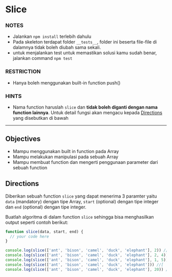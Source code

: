 # Slice

### NOTES

- Jalankan `npm install` terlebih dahulu
- Pada skeleton terdapat folder `__tests__`, folder ini beserta file-file di dalamnya tidak boleh diubah sama sekali.
- untuk menjalankan test untuk memastikan solusi kamu sudah benar, jalankan command `npm test`

### RESTRICTION

- Hanya boleh menggunakan built-in function push()

### HINTS

- Nama function haruslah `slice` dan __tidak boleh diganti dengan nama function lainnya__. Untuk detail fungsi akan mengacu kepada [Directions](#directions) yang disebutkan di bawah

---

## Objectives

- Mampu menggunakan built in function pada Array
- Mampu melakukan manipulasi pada sebuah Array
- Mampu membuat function dan mengerti penggunaan parameter dari sebuah function

## Directions

Diberikan sebuah function `slice` yang dapat menerima 3 paramter yaitu `data` (mandatory) dengan tipe Array, `start` (optional) dengan tipe integer dan `end` (optional) dengan tipe integer.

Buatlah algoritma di dalam function `slice` sehingga bisa menghasilkan output seperti contoh berikut:

```js
function slice(data, start, end) {
  // your code here
}

console.log(slice(['ant', 'bison', 'camel', 'duck', 'elephant'], 2)) // [ 'camel', 'duck', 'elephant' ]
console.log(slice(['ant', 'bison', 'camel', 'duck', 'elephant'], 2, 4)) // [ 'camel', 'duck' ]
console.log(slice(['ant', 'bison', 'camel', 'duck', 'elephant'], 1, 5)) // [ 'bison', 'camel', 'duck', 'elephant' ]
console.log(slice(['ant', 'bison', 'camel', 'duck', 'elephant'])) //[ 'ant', 'bison', 'camel', 'duck', 'elephant' ]
console.log(slice(['ant', 'bison', 'camel', 'duck', 'elephant'], 20)) //[]
```
